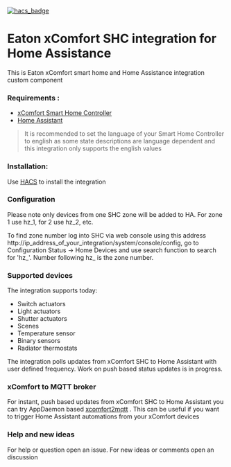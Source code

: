 [![hacs_badge](https://img.shields.io/badge/HACS-Default-orange.svg)](https://github.com/custom-components/hacs) 
# Eaton xComfort SHC integration for Home Assistance 
This is Eaton xComfort smart home and Home Assistance integration custom component


### Requirements :
- [xComfort Smart Home Controller](https://www.eaton.com/bg/en-gb/catalog/residential/xcomfort-smart-home-controller.html)
- [Home Assistant](https://www.home-assistant.io)

 > It is recommended to set the language of your Smart Home Controller to english as some state descriptions are language dependent and this integration only supports the english values

### Installation:
  Use [HACS](https://hacs.xyz/docs/setup/download "HACS") to install the integration

### Configuration

Please note only devices from one SHC zone will be added to HA. For zone 1 use hz_1, for 2 use hz_2, etc.

To find zone number log into SHC via web console using this address http://ip_address_of_your_integration/system/console/config, go to Configuration Status -> Home Devices and use search function to search for 'hz_'. Number following hz_ is the zone number.

### Supported devices

The integration supports today:
- Switch actuators
- Light actuators 
- Shutter actuators
- Scenes
- Temperature sensor
- Binary sensors
- Radiator thermostats

The integration polls updates from xComfort SHC to Home Assistant with user defined frequency. Work on push based status updates is in progress.


### xComfort to MQTT broker
For instant, push based updates from xComfort SHC to Home Assistant you can try AppDaemon based [xcomfort2mqtt](https://github.com/plamish/xcomfort2mqtt "xcomfort2mqtt") . This can be useful if you want to trigger  Home Assistant automations from your xComfort devices

### Help and new ideas
For help or question open an issue. For new ideas or comments open an discussion


